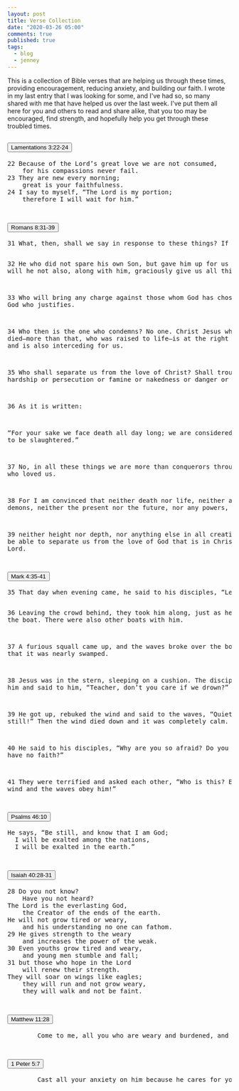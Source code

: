 ```yaml
---
layout: post
title: Verse Collection
date: "2020-03-26 05:00"
comments: true
published: true
tags:
  - blog
  - jenney
---
```

This is a collection of Bible verses that are helping us through these times, providing encouragement, reducing anxiety, and building our faith. I wrote in my last entry that I was looking for some, and I've had so, so many shared with me that have helped us over the last week. I've put them all here for you and others to read and share alike, that you too may be encouraged, find strength, and hopefully help you get through these troubled times.

<div class="accordion" id="accordionVerses">

  <div class="card bg-dark">
    <div class="card-header" id="headingOne">
      <h2 class="mb-0">
        <button class="btn btn-link text-light" type="button" data-toggle="collapse" data-target="#collapseOne" aria-expanded="true" aria-controls="collapseOne">
          Lamentations 3:22-24
        </button>
      </h2>
    </div>
    <div id="collapseOne" class="collapse" aria-labelledby="headingOne" data-parent="#accordionVerses">
      <div class="card-body">
        <pre class="text-light">
22 Because of the Lord’s great love we are not consumed,
    for his compassions never fail.
23 They are new every morning;
    great is your faithfulness.
24 I say to myself, “The Lord is my portion;
    therefore I will wait for him.”
        </pre>
      </div>
    </div>
  </div>

  <div class="card bg-dark">
    <div class="card-header" id="headingTwo">
      <h2 class="mb-0">
        <button class="btn btn-link text-light" type="button" data-toggle="collapse" data-target="#collapseTwo" aria-expanded="false" aria-controls="collapseTwo">
          Romans 8:31-39
        </button>
      </h2>
    </div>
    <div id="collapseTwo" class="collapse" aria-labelledby="headingTwo" data-parent="#accordionVerses">
      <div class="card-body">
        <pre class="text-light">
31 What, then, shall we say in response to these things? If God is for us, who can be against us? 

32 He who did not spare his own Son, but gave him up for us all—how will he not also, along with him, graciously give us all things? 

33 Who will bring any charge against those whom God has chosen? It is God who justifies. 

34 Who then is the one who condemns? No one. Christ Jesus who died—more than that, who was raised to life—is at the right hand of God and is also interceding for us. 

35 Who shall separate us from the love of Christ? Shall trouble or hardship or persecution or famine or nakedness or danger or sword? 

36 As it is written:

“For your sake we face death all day long;
  we are considered as sheep to be slaughtered.”

37 No, in all these things we are more than conquerors through him who loved us. 

38 For I am convinced that neither death nor life, neither angels nor demons, neither the present nor the future, nor any powers, 

39 neither height nor depth, nor anything else in all creation, will be able to separate us from the love of God that is in Christ Jesus our Lord.
        </pre>
      </div>
    </div>
  </div>

  <div class="card bg-dark">
    <div class="card-header" id="headingThree">
      <h2 class="mb-0">
        <button class="btn btn-link text-light" type="button" data-toggle="collapse" data-target="#collapseThree" aria-expanded="false" aria-controls="collapseThree">
          Mark 4:35-41
        </button>
      </h2>
    </div>
    <div id="collapseThree" class="collapse" aria-labelledby="headingThree" data-parent="#accordionVerses">
      <div class="card-body">
        <pre class="text-light">
35 That day when evening came, he said to his disciples, “Let us go over to the other side.” 

36 Leaving the crowd behind, they took him along, just as he was, in the boat. There were also other boats with him. 

37 A furious squall came up, and the waves broke over the boat, so that it was nearly swamped. 

38 Jesus was in the stern, sleeping on a cushion. The disciples woke him and said to him, “Teacher, don’t you care if we drown?”

39 He got up, rebuked the wind and said to the waves, “Quiet! Be still!” Then the wind died down and it was completely calm.

40 He said to his disciples, “Why are you so afraid? Do you still have no faith?”

41 They were terrified and asked each other, “Who is this? Even the wind and the waves obey him!”
        </pre>
      </div>
    </div>
  </div>

  <div class="card bg-dark">
    <div class="card-header" id="headingFour">
      <h2 class="mb-0">
        <button class="btn btn-link text-light" type="button" data-toggle="collapse" data-target="#collapseFour" aria-expanded="true" aria-controls="collapseFour">
          Psalms 46:10
        </button>
      </h2>
    </div>
    <div id="collapseFour" class="collapse" aria-labelledby="headingFour" data-parent="#accordionVerses">
      <div class="card-body">
        <pre class="text-light">
He says, “Be still, and know that I am God;
  I will be exalted among the nations,
  I will be exalted in the earth.”
        </pre>
      </div>
    </div>
  </div>

  <div class="card bg-dark">
    <div class="card-header" id="headingFive">
      <h2 class="mb-0">
        <button class="btn btn-link text-light" type="button" data-toggle="collapse" data-target="#collapseFive" aria-expanded="true" aria-controls="collapseFive">
          Isaiah 40:28-31
        </button>
      </h2>
    </div>
    <div id="collapseFive" class="collapse" aria-labelledby="headingFive" data-parent="#accordionVerses">
      <div class="card-body">
        <pre class="text-light">
28 Do you not know?
    Have you not heard?
The Lord is the everlasting God,
    the Creator of the ends of the earth.
He will not grow tired or weary,
    and his understanding no one can fathom.
29 He gives strength to the weary
    and increases the power of the weak.
30 Even youths grow tired and weary,
    and young men stumble and fall;
31 but those who hope in the Lord
    will renew their strength.
They will soar on wings like eagles;
    they will run and not grow weary,
    they will walk and not be faint.
        </pre>
      </div>
    </div>
  </div>

  <div class="card bg-dark">
    <div class="card-header" id="headingSix">
      <h2 class="mb-0">
        <button class="btn btn-link text-light" type="button" data-toggle="collapse" data-target="#collapseSix" aria-expanded="true" aria-controls="collapseSix">
          Matthew 11:28
        </button>
      </h2>
    </div>
    <div id="collapseSix" class="collapse" aria-labelledby="headingSix" data-parent="#accordionVerses">
      <div class="card-body">
        <pre class="text-light">
        Come to me, all you who are weary and burdened, and I will give you rest.
        </pre>
      </div>
    </div>
  </div>

  <div class="card bg-dark">
    <div class="card-header" id="headingSeven">
      <h2 class="mb-0">
        <button class="btn btn-link text-light" type="button" data-toggle="collapse" data-target="#collapseSeven">
          1 Peter 5:7
        </button>
      </h2>
    </div>
    <div id="collapseSeven" class="collapse" data-parent="#accordionVerses">
      <div class="card-body">
        <pre class="text-light">
        Cast all your anxiety on him because he cares for you.
        </pre>
      </div>
    </div>
  </div>

</div>
